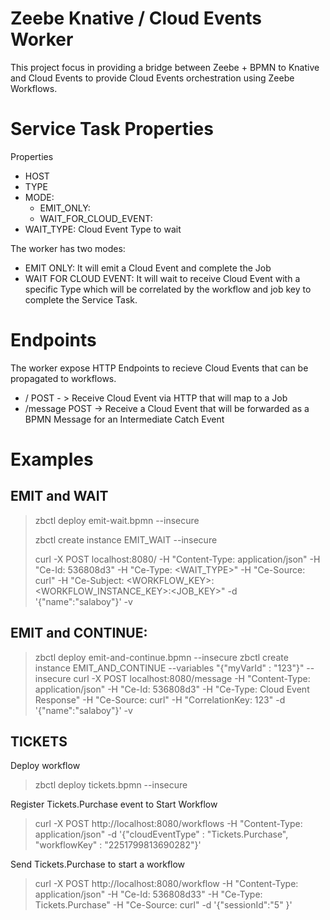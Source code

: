# Zeebe Knative / Cloud Events Worker

This project focus in providing a bridge between Zeebe + BPMN to Knative and Cloud Events to provide Cloud Events orchestration using Zeebe Workflows. 



# Service Task Properties

Properties
- HOST
- TYPE
- MODE: 
  - EMIT_ONLY: 
  - WAIT_FOR_CLOUD_EVENT: 
- WAIT_TYPE: Cloud Event Type to wait 

The worker has two modes:
- EMIT ONLY: It will emit a Cloud Event and complete the Job
- WAIT FOR CLOUD EVENT: It will wait to receive Cloud Event with a specific Type which will be correlated by the workflow and job key to complete the Service Task. 
 

# Endpoints

The worker expose HTTP Endpoints to recieve Cloud Events that can be propagated to workflows. 

- / POST - > Receive Cloud Event via HTTP that will map to a Job
- /message POST -> Receive a Cloud Event that will be forwarded as a BPMN Message for an Intermediate Catch Event 


# Examples

## EMIT and WAIT

> zbctl deploy emit-wait.bpmn --insecure
>
> zbctl create instance EMIT_WAIT  --insecure
>
> curl -X POST localhost:8080/ -H "Content-Type: application/json" -H "Ce-Id: 536808d3" -H "Ce-Type: <WAIT_TYPE>" -H "Ce-Source: curl" -H "Ce-Subject: <WORKFLOW_KEY>:<WORKFLOW_INSTANCE_KEY>:<JOB_KEY>"  -d '{"name":"salaboy"}'  -v
>

## EMIT and CONTINUE:
> zbctl deploy emit-and-continue.bpmn --insecure
> zbctl create instance EMIT_AND_CONTINUE --variables "{\"myVarId\" : \"123\"}" --insecure
>  curl -X POST localhost:8080/message -H "Content-Type: application/json" -H "Ce-Id: 536808d3" -H "Ce-Type: Cloud Event Response" -H "Ce-Source: curl" -H "CorrelationKey: 123" -d '{"name":"salaboy"}'  -v 


## TICKETS
Deploy workflow
> zbctl deploy tickets.bpmn --insecure

Register Tickets.Purchase event to Start Workflow
> curl -X POST http://localhost:8080/workflows -H "Content-Type: application/json" -d '{"cloudEventType" : "Tickets.Purchase", "workflowKey" : "2251799813690282"}'

Send Tickets.Purchase to start a workflow
> curl -X POST http://localhost:8080/workflow -H "Content-Type: application/json" -H "Ce-Id: 536808d33" -H "Ce-Type: Tickets.Purchase" -H "Ce-Source: curl" -d '{"sessionId":"5" }'
             